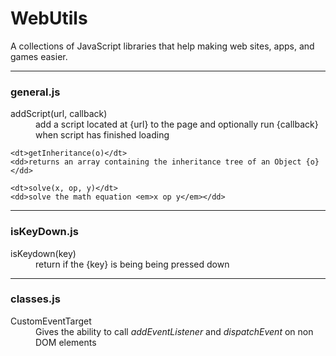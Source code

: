 # WebUtils
A collections of JavaScript libraries that help making web sites, apps, and games easier.

----
### general.js
<dl>
    <dt>addScript(url, callback)</dt>
    <dd>add a script located at {url} to the page and optionally run {callback} when script has finished loading</dd>
    
    <dt>getInheritance(o)</dt>
    <dd>returns an array containing the inheritance tree of an Object {o}</dd>
    
    <dt>solve(x, op, y)</dt>
    <dd>solve the math equation <em>x op y</em></dd>
</dl>

----
### isKeyDown.js
<dl>
    <dt>isKeydown(key)</dt>
    <dd>return if the {key} is being being pressed down</dd>
</dl>

----
### classes.js
<dl>
    <dt>CustomEventTarget</dt>
    <dd>Gives the ability to call <em>addEventListener</em> and <em>dispatchEvent</em> on non DOM elements</dd>
</dl>
